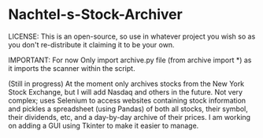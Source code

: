 # Nachtel-s-Stock-Archiver
LICENSE: This is an open-source, so use in whatever project you wish so as you don't re-distribute it claiming it to be your own.

IMPORTANT: For now Only import archive.py file (from archive import *) as it imports the scanner within the script.

(Still in progress) At the moment only archives stocks from the New York Stock Exchange, but I will add Nasdaq and others in the future. Not very complex; uses Selenium to access websites containing stock information and pickles a spreadsheet (using Pandas) of both all stocks, their symbol, their dividends, etc, and a day-by-day archive of their prices. I am working on adding a GUI using Tkinter to make it easier to manage.
